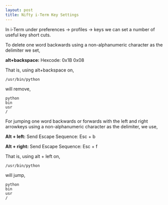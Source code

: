 ```yaml
---
layout: post
title: Nifty i-Term Key Settings
---
```

In i-Term under preferences -> profiles -> keys we can set a number of useful key short cuts. 

To delete one word backwards using a non-alphanumeric character as the delimiter we set,

**alt+backspace:** Hexcode: 0x1B 0x08

That is, using alt+backspace on,

    /usr/bin/python

will remove,
    
    python
    bin
    usr
    /

For jumping one word backwards or forwards with the left and right arrowkeys  using a non-alphanumeric character as the delimiter, we use, 

**Alt + left:** Send Escape Sequence: Esc + b

**Alt + right:** Send Escape Sequence: Esc + f

That is, using alt + left on,

    /usr/bin/python

will jump,
    
    python
    bin
    usr
    /